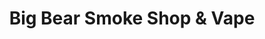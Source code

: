 ---
title: "Big Bear Smoke Shop & Vape"
url: /big-bear-city/big-bear-smoke-shop-und-vape/
shop: Tabak
---
